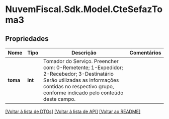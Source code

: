 # NuvemFiscal.Sdk.Model.CteSefazToma3

## Propriedades

Nome | Tipo | Descrição | Comentários
------------ | ------------- | ------------- | -------------
**toma** | **int** | Tomador do Serviço.  Preencher com:                 0-Remetente;                 1-Expedidor;                 2-Recebedor;                 3-Destinatário                 Serão utilizadas as informações contidas no respectivo grupo, conforme indicado pelo conteúdo deste campo. | 

[[Voltar à lista de DTOs]](../README.md#documentation-for-models) [[Voltar à lista de API]](../README.md#documentation-for-api-endpoints) [[Voltar ao README]](../README.md)

